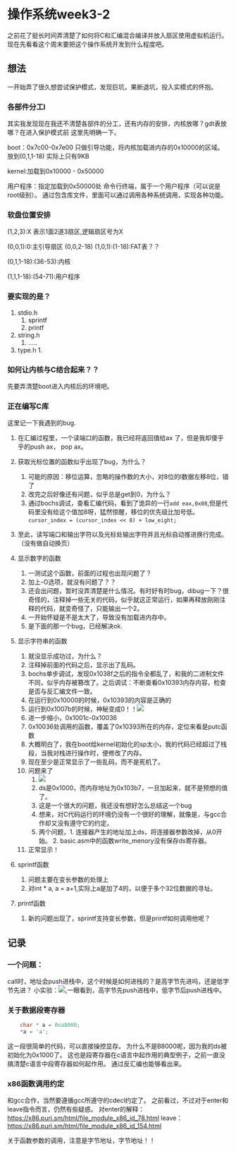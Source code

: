 # 操作系统week3-2

之前花了挺长时间弄清楚了如何将C和汇编混合编译并放入扇区使用虚拟机运行。
现在先看看这个周末要把这个操作系统开发到什么程度吧。

## 想法

一开始弄了很久想尝试保护模式，发现巨坑，果断退坑，投入实模式的怀抱。

### 各部件分工l

其实我发现现在我还不清楚各部件的分工，还有内存的安排，内核放哪？gdt表放哪？在进入保护模式前
这里先明确一下。

boot：0x7c00-0x7e00
    只做引导功能，将内核加载进内存的0x10000的区域。
    放到(0,1,1-18) 实际上只有9KB

kernel:加载到0x10000 - 0x50000

用户程序：指定加载到0x50000处
    命令行终端，属于一个用户程序（可以说是root级别）。
    通过包含库文件，里面可以通过调用各种系统调用，实现各种功能。

### 软盘位置安排

(1,2,3):X 表示1面2道3扇区,逻辑扇区号为X

(0,0,1):0:主引导扇区
(0,0,2-18)
(1,0,1):(1-18):FAT表？？

(0,1,1-18):(36-53):内核

(1,1,1-18):(54-71):用户程序

### 要实现的是？

1. stdio.h
    1. sprintf
    1. printf
1. string.h
    1. .....
1. type.h
    1. 

### 如何让内核与C结合起来？？

先要弄清楚boot进入内核后的环境吧。

### 正在编写C库

这里记一下我遇到的bug.

1. 在汇编过程里，一个读端口的函数，我已经将返回值给ax 了，但是我却傻乎乎的push ax， pop ax。
1. 获取光标位置的函数似乎出现了bug，为什么？
    1. 可能的原因：移位运算，忽略的操作数的大小，对8位的l数据左移8位，错了
    1. 改完之后好像还有问题，似乎总是get到0，为什么？
    1. 通过bochs调试，查看汇编代码，看到了诡异的一行`add eax,0x08`,但是代码里没有给这个值加8呀，猛然惊醒，移位的优先级比加号低。`cursor_index = (cursor_index << 8) + low_eight;`
1. 至此，读写端口和输出字符以及光标处输出字符并且光标自动推进换行完成。（没有做自动换页）


1. 显示数字的函数
    1. 一测试这个函数，前面的过程也出现问题了？
    1. 加上-O选项，就没有问题了？？
    1. 还会出问题，暂时没弄清楚是什么情况。有时好有时bug，dibug一下？很奇怪的，注释掉一些无关的代码，似乎就这正常运行，如果再释放刚刚注释的代码，就变奇怪了，只能输出一个2。
    1. 一开始怀疑是不是太大了，导致没有加载进内存中。
    1. 是下面的那一个bug，已经解决ok.

1. 显示字符串的函数
    1. 就没显示成功过，为什么？
    1. 注释掉前面的代码之后，显示出了乱码。
    1. bochs单步调试，发现0x1038f之后的指令全都乱了，和我的二进制文件不同，似乎内存被篡改了。之后调试：不断查看0x10393内存内容，检查是否与反汇编文件一致。
    1. 在运行到0x10000的时候，0x10393的内容是正确的
    1. 运行到0x1007b的时候，神秘变成0！！![](https://i.loli.net/2018/03/24/5ab653c6c30ae.png)
    1. 进一步缩小，0x1001c-0x10036
    1. 0x10036处调用的函数，覆盖了0x10393所在的内存，定位来看是putc函数
    1. 大概明白了，我在boot给kernel初始化的sp太小，我的代码已经超过了栈段，当我对栈进行操作时，便修改了内存。
    1. 现在至少是正常显示了一些乱码，而不是死机了。
    1. 问题来了
        1. ![](https://i.loli.net/2018/03/24/5ab65a613971d.png)
        1. ds是0x1000，而内存地址为0x103b7，一旦加起来，就不是预想的值了。
        1. 这是一个很大的问题，我还没有想好怎么总结这一个bug
        1. 想来，对C代码运行的环境仍没有一个很好的理解，就像是，与gcc合作却又没有遵守它的约定。
        1. 两个问题，1. 连接器产生的地址加上ds，将连接器参数改掉，从0开始。  2. basic.asm中的函数write_menory没有保存ds寄存器。
    1. 正常显示！

1. sprintf函数
    1. 问题主要在变长参数的处理上
    1. 对int * a, a = a+1,实际上a是加了4的，以便于多个32位数据的寻址。

1. printf函数
    1. 新的问题出现了，sprintf支持变长参数，但是printf如何调用他呢？


## 记录

### 一个问题：

call时，地址会push进栈中，这个时候是如何进栈的？是高字节先进吗，还是低字节先进？
小实验：![](https://i.loli.net/2018/03/24/5ab6170946f8b.png),一眼看到，高字节先push进栈中，低字节后push进栈中。


### 关于数据段寄存器

```c
    char * a = 0xa8000;
    *a = 'a';
```
这一段很简单的代码，可以直接操控显存。
为什么不是B8000呢，因为我的ds被初始化为0x1000了。
这也是段寄存器在c语言中起作用的典型例子，之前一直没搞清楚c语言中段寄存器如何起作用。
通过反汇编也能够看出来。

### x86函数调用约定

和gcc合作，当然要遵循gcc所遵守的cdecl约定了。
之前看过，不过对于enter和leave指令而言，仍然有些疑惑。
对enter的解释：https://x86.puri.sm/html/file_module_x86_id_78.html
leave：https://x86.puri.sm/html/file_module_x86_id_154.html

关于函数参数的调用，注意是字节地址，字节地址！！